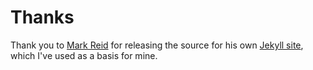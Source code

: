 Thanks
======
Thank you to [Mark Reid](https://github.com/mreid) for releasing the source for his own [Jekyll site](https://github.com/mreid/mark.reid.name), which I've used as a basis for mine.
